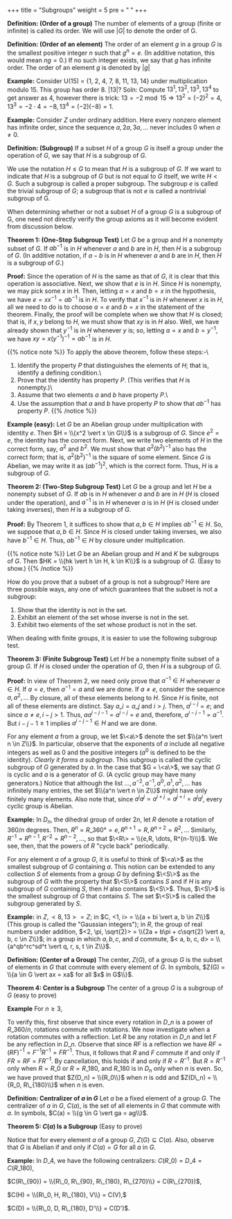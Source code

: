 +++
title = "Subgroups"
weight = 5
pre = "<b> </b>"
+++

**Definition: (Order of a group)** The number of elements of a group (finite or infinite) is called its order. We will use $\vert G \vert$ to denote the order of G.

**Definition: (Order of an element)** The order of an element $g$ in a group $G$ is the smallest positive integer $n$ such that $g^n = e$. (In additive notation, this would mean $ng = 0$.) If no such integer exists, we say that $g$ has infinite order. The order of an element $g$ is denoted by $\vert g \vert$

**Example:** Consider U(15) = {1, 2, 4, 7, 8, 11, 13, 14} under multiplication modulo 15. This group has order 8. $\vert 13 \vert$? Soln: Compute $13^1, 13^2, 13^3, 13^4$ to get answer as 4, however there is trick: $13 = -2 \bmod 15 \Rightarrow 13^2 = (-2)^2 = 4, 13^3 = -2 \cdot 4 = -8, 13^4 = (-2)(-8) = 1.$

**Example:** Consider $Z$ under ordinary addition. Here every nonzero element has infinite order, since the sequence $a, 2a, 3a, \dots$ never includes 0 when $a \neq 0$.

**Definition: (Subgroup)** If a subset $H$ of a group $G$ is itself a group under the operation of $G$, we say that $H$ is a subgroup of $G$.

We use the notation $H \leq G$ to mean that $H$ is a subgroup of $G$. If we want to indicate that $H$ is a subgroup of $G$ but is not equal to $G$ itself, we write $H < G$. Such a subgroup is called a proper subgroup. The subgroup ${e}$ is called the trivial subgroup of $G$; a subgroup that is not ${e}$ is called a nontrivial subgroup of G.

When determining whether or not a subset $H$ of a group $G$ is a subgroup of G, one need not directly verify the group axioms as it will become evident from discussion below.

**Theorem 1: (One-Step Subgroup Test)**
Let $G$ be a group and $H$ a nonempty subset of $G$. If $ab^{-1}$ is in $H$ whenever $a$ and $b$ are in $H$, then $H$ is a subgroup of $G$. (In additive notation, if $a - b$ is in $H$ whenever $a$ and $b$ are in $H$, then $H$ is a subgroup of $G$.)

**Proof:** Since the operation of $H$ is the same as that of $G$, it is clear that this operation is associative. Next, we show that $e$ is in $H$. Since $H$ is nonempty, we may pick some $x$ in H. Then, letting $a = x$ and $b = x$ in the hypothesis, we have $e = xx^{-1} = ab^{-1}$ is in $H$. To verify that $x^{-1}$ is in $H$ whenever $x$ is in $H$, all we need to do is to choose $a = e$ and $b = x$ in the statement of the theorem. Finally, the proof will be complete when we show that $H$ is closed; that is, if $x, y$ belong to $H$, we must show that $xy$ is in $H$ also. Well, we have already shown that $y^{-1}$ is in $H$ whenever $y$ is; so, letting $a = x$ and $b = y^{-1}$, we have $xy = x(y^{-1})^{-1} = ab^{-1}$ is in $H$.

{{% notice note %}}
To apply the above theorem, follow these steps:-\\

1. Identify the property $P$ that distinguishes the elements of $H$; that is, identify a defining condition.\\
2. Prove that the identity has property $P$. (This verifies that $H$ is nonempty.)\\
3. Assume that two elements $a$ and $b$ have property $P$.\\
4. Use the assumption that $a$ and $b$ have property $P$ to show that $ab^{-1}$ has property $P$.
   {{% /notice %}}

**Example (easy):** Let $G$ be an Abelian group under multiplication with identity $e$. Then $H = \\{x^2 \vert x \in G\\}$ is a subgroup of $G$. Since $e^2 = e$, the identity has the correct form. Next, we write two elements of $H$ in the correct form, say, $a^2$ and $b^2$. We must show that $a^2(b^2)^{-1}$ also has the correct form; that is, $a^2(b^2)^{-1}$ is the square of some element. Since $G$ is Abelian, we may write it as $(ab^{-1})^2$, which is the correct form. Thus, $H$ is a subgroup of $G$.

**Theorem 2: (Two-Step Subgroup Test)**
Let $G$ be a group and let $H$ be a nonempty subset of $G$. If $ab$ is in $H$ whenever $a$ and $b$ are in $H$ ($H$ is closed under the operation), and $a^{-1}$ is in $H$ whenever $a$ is in $H$ ($H$ is closed under taking inverses), then $H$ is a subgroup of $G$.

**Proof:**
By Theorem 1, it suffices to show that $a, b \in H$ implies $ab^{-1} \in H$. So, we suppose that $a, b \in H$. Since $H$ is closed under taking inverses, we also have $b^{-1} \in H$. Thus, $ab^{-1} \in H$ by closure under multiplication.

{{% notice note %}}
Let $G$ be an Abelian group and $H$ and $K$ be subgroups
of $G$. Then $HK = \\{hk \vert h \in H, k \in K\\}$ is a subgroup of $G$. (Easy to show.)
{{% /notice %}}

How do you prove that a subset of a group is not a subgroup? Here are three possible ways, any one of which guarantees that the subset is not a subgroup:

1. Show that the identity is not in the set.
2. Exhibit an element of the set whose inverse is not in the set.
3. Exhibit two elements of the set whose product is not in the set.

When dealing with finite groups, it is easier to use the following subgroup test.

**Theorem 3: (Finite Subgroup Test)** Let $H$ be a nonempty finite subset of a group $G$. If $H$ is closed under the operation of $G$, then $H$ is a subgroup of $G$.

**Proof:** In view of Theorem 2, we need only prove that $a^{-1} \in H$ whenever $a \in H$. If $a = e$, then $a^{-1} = a$ and we are done. If $a \neq e$, consider the sequence $a, a^2, \dots$ By closure, all of these elements belong to $H$. Since $H$ is finite, not all of these elements are distinct. Say $a\_i = a\_j$ and $i > j$. Then, $a^{i-j} = e$; and since $a \neq e, i - j > 1$. Thus, $aa^{i-j-1} = a^{i-j} = e$ and, therefore, $a^{i-j-1} = a^{-1}$. But $i - j - 1 \geq 1$ implies $a^{i-j-1} \in H$ and we are done.

For any element $a$ from a group, we let $\<a\>$ denote the set $\\{a^n \vert n \in Z\\}$. In particular, observe that the exponents of $a$ include all negative integers as well as 0 and the positive integers ($a^0$ is defined to be the identity). _Clearly it forms a subgroup_. This subgroup is called the cyclic subgroup of $G$ generated by $a$.
In the case that $G = \<a\>$, we say that $G$ is cyclic and $a$ is a generator of $G$. (A cyclic group may have many generators.) Notice that although the list $\dots, a^{-2}, a^{-1}, a^0, a^1, a^2, \dots$ has infinitely many entries, the set $\\{a^n \vert n \in Z\\}$ might have only finitely many elements. Also note that, since $a^ia^j = a^{i+j} = a^{j+i} = a^ja^i$, every cyclic group is Abelian.

**Example:** In $D_n$, the dihedral group of order $2n$, let $R$ denote a rotation of $360/n$ degrees. Then,
$R^n = R\_{360°} = e, R^{n+1} = R, R^{n+2} = R^2, \dots$ Similarly, $R^{-1} = R^{n-1}, R^{-2} = R^{n-2}, \dots$, so that $\<R\> = \\{e,R, \dots, R^{n-1}\\}$. We see, then, that the powers of $R$ "cycle back" periodically.

For any element $a$ of a group $G$, it is useful to think of $\<a\>$ as the smallest subgroup of $G$ containing $a$. This notion can be extended to any collection $S$ of elements from a group $G$ by defining $\<S\>$ as the subgroup of $G$ with the property that $\<S\>$ contains $S$ and if $H$ is any subgroup of $G$ containing $S$, then $H$ also contains $\<S\>$. Thus, $\<S\>$ is the smallest subgroup of $G$ that contains $S$. The set $\<S\>$ is called the subgroup generated by $S$.

**Example:** in $Z, <8, 13> = Z$; in $C, <1, i> = \\{a + bi \vert a, b \in Z\\}$ (This group is called the "Gaussian integers"); in $R$, the group of real numbers under addition, $<2, \pi, \sqrt{2}> = \\{2a + b\pi + c\sqrt{2} \vert a, b, c \in Z\\}$; in a group in which $a, b, c,$ and $d$ commute, $< a, b, c, d> = \\{a^qb^rc^sd^t \vert q, r, s, t \in Z\\}$.

**Definition: (Center of a Group)**
The center, $Z(G)$, of a group $G$ is the subset of elements in $G$ that commute with every element of $G$. In symbols, $Z(G) = \\{a \in G \vert ax = xa$ for all $x$ in G$\\}$.

**Theorem 4: Center is a Subgroup** The center of a group $G$ is a subgroup of $G$ (easy to prove)

**Example** For $n \geq 3$,

<script type="math/tex">% <![CDATA[
Z(D\_n) =
\begin{cases} 
  \{R_0, R_{180}\} & \text{when n is even}\\ 
  \{R_0\} & \text{when n is odd} 
\end{cases} %]]></script>

To verify this, first observe that since every rotation in $D\_n$ is a power of $R\_{360/n}$, rotations commute with rotations. We now investigate when a rotation commutes with a reflection. Let $R$ be any rotation in $D\_n$ and let $F$ be any reflection in $D\_n$. Observe that since $RF$ is a reflection we have $RF = (RF)^{-1} = F^{-1}R^{-1} = FR^{-1}$. Thus, it follows that $R$ and $F$ commute if and only if $FR = RF = FR^{-1}$. By cancellation, this holds if and only if $R = R^{-1}$. But $R=R^{-1}$ only when $R=R\_0$ or $R=R\_{180}$, and $R\_{180}$ is in $D_n$ only when $n$ is even. So, we have proved that $Z(D_n) = \\{R_0\\}$ when $n$ is odd and $Z(D\_n) = \\{R_0, R\_{180}\\}$ when $n$ is even.

**Definition: Centralizer of $a$ in $G$**
Let $a$ be a fixed element of a group $G$. The centralizer of $a$ in $G$, $C(a)$, is the set of all elements in $G$ that commute with $a$. In symbols, $C(a) = \\{g \in G \vert ga = ag\\}$.

**Theorem 5: $C(a)$ Is a Subgroup** (Easy to prove)

Notice that for every element $a$ of a group $G$, $Z(G) \subseteq C(a)$. Also, observe that $G$ is Abelian if and only if $C(a) = G$ for all $a$ in $G$.

**Example:** In $D\_4$, we have the following centralizers:
$C(R\_0) = D\_4 = C(R\_{180})$,

$C(R\_{90}) = \\{R\_0, R\_{90}, R\_{180}, R\_{270}\\} = C(R\_{270})$,

$C(H) = \\{R\_0, H, R\_{180}, V\\} = C(V),$

$C(D) = \\{R\_0, D, R\_{180}, D'\\} = C(D')$.
